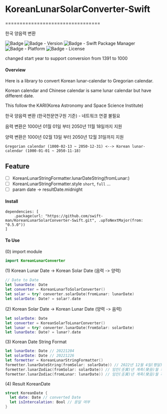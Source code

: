 # KoreanLunarSolarConverter-Swift
=================================

한국 양음력 변환

![Badge](https://img.shields.io/badge/swift-white.svg?style=flat-square&logo=Swift)
![Badge - Version](https://img.shields.io/badge/Version-0.5.0-1177AA?style=flat-square)
![Badge - Swift Package Manager](https://img.shields.io/badge/SPM-compatible-orange?style=flat-square)
![Badge - Platform](https://img.shields.io/badge/platform-mac|ios|watchos|tvos-yellow?style=flat-square)
![Badge - License](https://img.shields.io/badge/license-MIT-black?style=flat-square)

changed start year to support conversion from 1391 to 1000

#### Overview

Here is a library to convert Korean lunar-calendar to Gregorian calendar.

Korean calendar and Chinese calendar is same lunar calendar but have different date.

This follow the KARI(Korea Astronomy and Space Science Institute)

한국 양음력 변환 (한국천문연구원 기준) - 네트워크 연결 불필요

음력 변환은 1000년 01월 01일 부터 2050년 11월 18일까지 지원

양력 변환은 1000년 02월 13일 부터 2050년 12월 31일까지 지원

```
Gregorian calendar (1000-02-13 ~ 2050-12-31) <--> Korean lunar-calendar (1000-01-01 ~ 2050-11-18)
```

## Feature
- [ ] KoreanLunarStringFormatter.lunarDateString(fromLunar:)
- [ ] KoreanLunarStringFormatter.style `short`, `full` ...
- [ ] param date -> resultDate.midnight

#### Install

```
dependencies: [
    .package(url: "https://github.com/swift-man/KoreanLunarSolarConverter-Swift.git", .upToNextMajor(from: "0.5.0"))
]
```

#### To Use

(0) import module

```swift
import KoreanLunarConverter
```

(1) Korean Lunar Date -> Korean Solar Date (음력 -> 양력)

```swift
// Date to Date
let lunarDate: Date
let converter = KoreanLunarToSolarConverter()
let solar = try? converter.solarDate(fromLunar: lunarDate)
let solarDate: Date? = solar?.date
```

(2) Korean Solar Date -> Korean Lunar Date (양력 -> 음력)

```swift
let solarDate: Date
let converter = KoreanSolarToLunarConverter()
let lunar = try? converter.lunarDate(fromSolar: solarDate)
let lunarDate: Date? = lunar?.date
```

(3) Korean Date String Format

```swift
let lunarDate: Date // 20221204
let solarDate: Date // 20221226
let formetter = KoreanLunarStringFormatter()
formetter.lunarDateString(fromSolar: solarDate)) // 2022년 12월 4일(평달)
formetter.lunarZodiac(fromSolar: solarDate)) // 임인(壬寅)년 계축(癸丑)월 계축(癸丑)일
formetter.lunarZodiac(fromLunar: lunarDate)) // 임인(壬寅)년 계축(癸丑)월 계축(癸丑)일
```

(4) Result KoreanDate

```swift
struct KoreanDate {
  let date: Date // converted Date
  let isIntercalation: Bool // 윤달 여부
}
```
